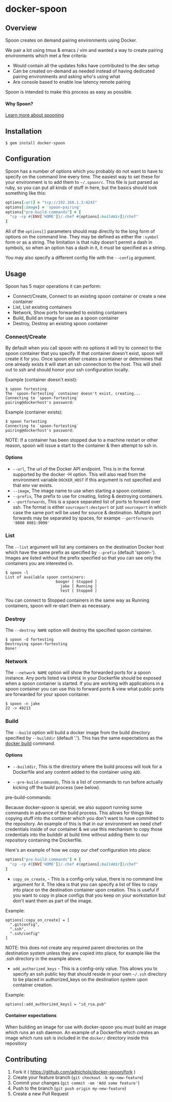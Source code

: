 # docker-spoon

## Overview
Spoon creates on demand pairing environments using Docker.

We pair a lot using tmux & emacs / vim and wanted a way to create
pairing environments which met a few criteria:

- Would contain all the updates folks have contributed to the dev setup
- Can be created on-demand as needed instead of having dedicated pairing
  environments and asking who's using what
- Are console based to enable low latency remote pairing

Spoon is intended to make this process as easy as possible.

#### Why Spoon?
[Learn more about spooning](https://www.youtube.com/watch?v=dYBjVTMUQY0)

## Installation

```
$ gem install docker-spoon
```

## Configuration

Spoon has a number of options which you probably do not want to have to
specify on the command line every time. The easiest way to set these for
your environment is to add them to `~/.spoonrc`. This file is just
parsed as ruby, so you can put all kinds of stuff in here, but the
basics should look something like this:

```ruby
options[:url] = "tcp://192.168.1.3:4243"
options[:image] = 'spoon-pairing'
options["pre-build-commands"] = [
  "cp -rp #{ENV['HOME']}/.chef #{options[:builddir]}/chef"
]
```

All of the `options[]` parameters should map directly to the long form
of options on the command line. They may be defined as either the
`:symbol` form or as a string. The limitation is that ruby doesn't
permit a dash in symbols, so when an option has a dash in it, it must be
specified as a string.

You may also specify a different config file with the `--config`
argument.

## Usage

Spoon has 5 major operations it can perform:

- Connect/Create, Connect to an existing spoon container or create a new
  container
- List, List existing containers
- Network, Show ports forwarded to existing containers
- Build, Build an image for use as a spoon container
- Destroy, Destroy an existing spoon container

### Connect/Create

By default when you call spoon with no options it will try to connect to
the spoon container that you specify. If that container doesn't exist,
spoon will create it for you. Once spoon either creates a container or
determines that one already exists it will start an ssh connection to
the host. This will shell out to ssh and should honor your ssh
configuration locally.

Example (container doesn't exist):
```shell
$ spoon fortesting
The `spoon-fortesting` container doesn't exist, creating...
Connecting to `spoon-fortesting`
pairing@dockerhost's password:
```

Example (container exists):
```shell
$ spoon fortesting
Connecting to `spoon-fortesting`
pairing@dockerhost's password:
```

NOTE: If a container has been stopped due to a machine restart or other
reason, spoon will issue a start to the container & then attempt to ssh
in.

#### Options

- `--url`, The url of the Docker API endpoint. This is in the format
  supported by the docker -H option. This will also read from the
  environment variable `DOCKER_HOST` if this argument is not specified
  and that env var exists.
- `--image`, The image name to use when starting a spoon container.
- `--prefix`, The prefix to use for creating, listing & destroying
  containers.
- `--portforwards`, This is a space separated list of ports to forward
  over ssh. The format is either `sourceport:destport` or  just `sourceport`
  in which case the same port will be used for source & destination.
	Multiple port forwards may be separated by spaces, for exampe
	`--portforwards '8080 8081:9090'`

### List

The `--list` argument will list any containers on the destination Docker
host which have the same prefix as specified by `--prefix` (default
'spoon-'). Images are listed without the prefix specified so that you
can see only the containers you are interested in.

```shell
$ spoon -l
List of available spoon containers:
                      booger [ Stopped ]
                        jake [ Running ]
                        test [ Stopped ]
```

You can connect to Stopped containers in the same way as Running
containers, spoon will re-start them as necessary.

### Destroy

The `--destroy NAME` option will destroy the specified spoon container.

```shell
$ spoon -d fortesting
Destroying spoon-fortesting
Done!
```

### Network

The `--network NAME` option will show the forwarded ports for a spoon
instance. Any ports listed via `EXPOSE` in your Dockerfile should be
exposed when a spoon container is started. If you are working with
applications in a spoon container you can use this to forward ports &
view what public ports are forwarded for your spoon container.

```
$ spoon -n jake
22 -> 49213
```

### Build

The `--build` option will build a docker image from the build directory
specified by `--builddir` (default '.'). This has the same expectations
as the [docker
build](https://docs.docker.com/reference/commandline/cli/#build)
command.

#### Options

- `--builddir`, This is the directory where the build process will look
  for a Dockerfile and any content added to the container using `ADD`.

- `--pre-build-commands`, This is a list of commands to run before
  actually kicking off the build process (see below).

pre-build-commands:

Because docker-spoon is special, we also support running some
commands in advance of the build process. This allows for things like
copying stuff into the container which you don't want to have committed
to the repository. An example of this is that in our environment we need
chef credentials inside of our container & we use this mechanism to copy
those credentials into the builddir at build time without adding them to
our repository containing the Dockerfile.

Here's an example of how we copy our chef configuration into place:
```ruby
options["pre-build-commands"] = [
  "cp -rp #{ENV['HOME']}/.chef #{options[:builddir]}/chef"
]
```

- `copy_on_create`, - This is a config-only value, there is no command
  line argument for it. The idea is that you can specify a list of files
  to copy into place on the destination container upon creation. This is
  useful if you want to copy in place configs that you keep on your
  workstation but don't want them as part of the image.

Example:
```
options[:copy_on_create] = [
  ".gitconfig",
  ".ssh",
  ".ssh/config"
]
```
NOTE: this does not create any required parent directories on the
destination system unless they are copied into place, for example like
the .ssh directory in the example above.

- `add_authorized_keys` - This is a config-only value. This allows you
  to specify an ssh public key that should reside in your own `~/.ssh`
  directory to be placed in authorized_keys on the destination system
  upon container creation.

Example:
```
options[:add_authorized_keys] = "id_rsa.pub"
```

#### Container expectations

When building an image for use with docker-spoon you must build an
image which runs an ssh daemon. An example of a Dockerfile which
creates an image which runs ssh is included in the `docker/`
directory inside this repository

## Contributing

1. Fork it ( https://github.com/adnichols/docker-spoon/fork )
2. Create your feature branch (`git checkout -b my-new-feature`)
3. Commit your changes (`git commit -am 'Add some feature'`)
4. Push to the branch (`git push origin my-new-feature`)
5. Create a new Pull Request

